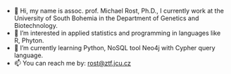 - 👋 Hi, my name is assoc. prof. Michael Rost, Ph.D., I currently work at the University of South Bohemia in the Department of Genetics and Biotechnology.
- 👀 I’m interested in applied statistics and programming in languages like R, Phyton. 
- 🌱 I’m currently learning Python, NoSQL tool Neo4j with Cypher query language.
- 📫 You can reach me by: rost@ztf.jcu.cz

<!---
rostmichael/rostmichael is a ✨ special ✨ repository because its `README.md` (this file) appears on your GitHub profile.
You can click the Preview link to take a look at your changes.
--->
